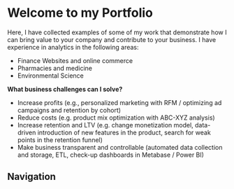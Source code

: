 # Welcome to my Portfolio
Here, I have collected examples of some of my work that demonstrate how I can bring value to your company and contribute to your business. I have experience in analytics in the following areas:
<ul>
  <li>
    Finance
Websites and online commerce</li>
<li>Pharmacies and medicine</li>
<li>Environmental Science
  </li>
</ul>
<b>What business challenges can I solve?</b>
<ul>
<li>Increase profits (e.g., personalized marketing with RFM / optimizing ad campaigns and retention by cohort)</li>
<li>Reduce costs (e.g. product mix optimization with ABC-XYZ analysis)</li>
<li>Increase retention and LTV (e.g. change monetization model, data-driven introduction of new features in the product, search for weak points in the retention funnel)</li>
<li>Make business transparent and controllable (automated data collection and storage, ETL, check-up dashboards in Metabase / Power BI)</li>
</ul>
<h2>Navigation</h2>
